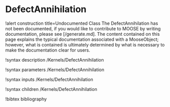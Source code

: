 <!-- MOOSE Documentation Stub: Remove this when content is added. -->

# DefectAnnihilation

!alert construction title=Undocumented Class
The DefectAnnihilation has not been documented, if you would like to contribute to MOOSE by
writing documentation, please see [/generate.md]. The content contained on this page explains
the typical documentation associated with a MooseObject; however, what is contained is ultimately
determined by what is necessary to make the documentation clear for users.

!syntax description /Kernels/DefectAnnihilation

!syntax parameters /Kernels/DefectAnnihilation

!syntax inputs /Kernels/DefectAnnihilation

!syntax children /Kernels/DefectAnnihilation

!bibtex bibliography
